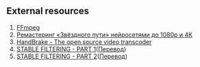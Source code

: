 ## External resources

1. [FFmpeg](https://ffmpeg.org)
1. [Ремастеринг «Звёздного пути» нейросетями до 1080p и 4K](https://habr.com/ru/post/444642/)
1. [HandBrake - The open source video transcoder](https://handbrake.fr)
1. [STABLE FILTERING - PART 1](https://caseymuratori.com/blog_0035)([Перевод](https://habr.com/ru/post/468501/))
1. [STABLE FILTERING - PART 2](https://caseymuratori.com/blog_0036)([Перевод](https://habr.com/ru/post/468629/))

